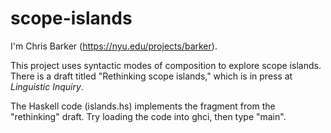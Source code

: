 # scope-islands

I'm Chris Barker (https://nyu.edu/projects/barker).

This project uses syntactic modes of composition to explore scope islands.  There is a draft titled "Rethinking scope islands," which is in press at *Linguistic Inquiry*.

The Haskell code (islands.hs) implements the fragment from the "rethinking" draft.  Try loading the code into ghci, then type "main".
